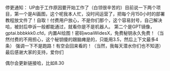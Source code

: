 停更通知：
UP由于工作原因要开始工作了（白领很辛苦的）目前说一下两个项目，第一个是AI画图，这个呢我本人忙，没时间运营了，把每个月150小时的部署教程放文件了！自取！付费用户放心，不是你们那个，这个容易封号，自己解决哈，被封后申诉一般都能通过，就看你是不是机器人。
第二个是GPT镜像，gptai.bbbkkk0.cfd，内置AI绘图！密码woaiWidesX，免费秘钥永久免费！（当然付费的不用担心，这个秘钥傻的跟脑瘫是的，只能用3.5，然后上下文最多4条）
强调一下不是跑路！有空会回来看的！（当然，我每天潜水你们也不知道）最后感谢大家的支持，爱你们

偶尔会更新链接哈，比如8.30
